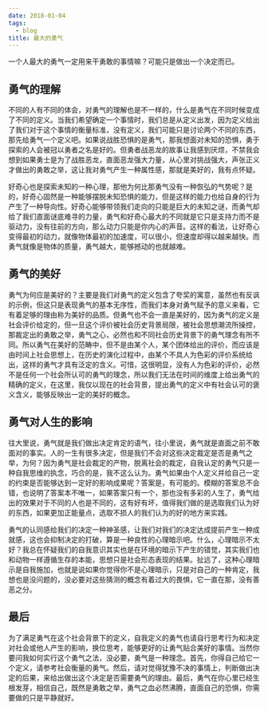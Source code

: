 ```yaml
---
date: 2018-01-04
tags:
  - blog
title: 最大的勇气
---
```


一个人最大的勇气一定用来干勇敢的事情嘛？可能只是做出一个决定而已。

<!--more-->

## 勇气的理解

不同的人有不同的体会，对勇气的理解也是不一样的，什么是勇气在不同时候变成了不同的定义。当我们希望确定一个事情时，我们总是从定义出发，因为定义给出了我们对于这个事情的衡量标准，没有定义，我们可能只是讨论两个不同的东西，那先给勇气一个定义吧。如果说战胜恐惧的是勇气，那我想面对未知的恐惧，勇于探索的人会被冠以勇者之名是好的。但勇者战恶龙的故事让我感到厌烦，不禁我会想到如果勇士是为了战胜恶龙，直面恶龙强大力量，从心里对挑战强大，声张正义才做出的勇敢之举，这让我对勇气产生一种属性感，那就是美好的，我有点怀疑。

好奇心也是探索未知的一种心理，那他为何比那勇气没有一种恢弘的气势呢？是的，好奇心固然是一种能够摆脱未知恐惧的能力，但是这样的能力也给自身的行为产生了一种导向性。好奇心能够带领我们走向的只能是巨大的未知之谜，而勇气却给了我们直面谜底难寻的力量，勇气和好奇心最大的不同就是它只是支持力而不是驱动力，没有往前的方向，那么动力只能是你内心的声音。这样的看法，让好奇心变得最初的动力，就像物体最初的加速度，可以很小，但速度却得以越来越快。而勇气就像是物体的质量，勇气越大，能够撼动的也就越难。

## 勇气的美好

勇气为何应是美好的？主要是我们对勇气的定义包含了夸奖的寓意，虽然也有反讽的示例，但这只是表现勇气的基本无序性，而我们本身对勇气赋予的意义来看，它有着足够的理由称为美好的品质。但勇气也不会一直是美好的，因为勇气的定义是社会评价给定的，但一旦这个评价被社会历史背景局限，被社会思想潮流所操控，那裁定出的勇敢之举，勇气之心，必然也和不同社会历史背景下的勇气理念有所不同。所以勇气在美好的范畴中，但不是由某个人，某个团体给出的评价，而应该是由时间上社会思想上，在历史的演化过程中，由某个不具人为色彩的评价系统给出，这样的勇气才具有泛定的含义。可惜，这很明显，没有人为色彩的评价，必然不是任何一个社会所认可的勇气的理念，所以我们无法在时间的维度上给出勇气的精确的定义，在这里，我仅以现在的社会背景，提出勇气的定义中有社会认可的褒义含义，能够反映出一定的美好的概念。

## 勇气对人生的影响

往大里说，勇气就是我们做出决定肯定的语气，往小里说，勇气就是直面之前不敢面对的事实。人的一生有很多决定，但是我们不会对这些决定裁定是否是勇气之举，为何？因为勇气是社会裁定的产物，脱离社会的裁定，自我认定的勇气只是一种自我思维的执念，巧合的是，我不这么认为。勇气如果由个人定义并给自己一定的约束是否能够达到一定好的影响成果呢？答案是，有可能的。模糊的答案总不会错，也说明了答案本不唯一，如果答案只有一个，那也没有多彩的人生了，勇气给出的效果对于不同的人也是不同的，这有好有坏，值得我们做的是选取我们认为好的东西，如果更加正能量点，选取不损人的我们认为的好的地方来实践。

勇气的认同感给我们的决定一种神圣感，让我们对我们的决定达成提前产生一种成就感，这也会抑制决定的打破，算是一种良性的心理暗示吧。什么，心理暗示不太好？我总在怀疑我们的自我意识其实也是在环境的暗示下产生的错觉，其实我们也和动物一样遵循生存的本能，思想只是社会形态表现的结果。扯远了，这种心理暗示是自我施加，也就是说如果你觉得你不是心理暗示，只是对自己的一种肯定，我想也是没问题的，没必要对这些猜测的概念有着过大的畏惧，它一直在那，没有善恶之分。

## 最后

为了满足勇气在这个社会背景下的定义，自我定义的勇气也请自行思考行为和决定对社会或他人产生的影响，换位思考，能够更好的让勇气贴合美好的事情。当然你要问我如何实行这个勇气之法，没必要，勇气是一种理念。首先，你得自己给它一个定义，请参考社会衡量的勇气。然后，请对觉得犹豫不决的事情上，判断做出决定的后果，来给出做出这个决定是否需要勇气的理由。最后，勇气在你心里已经生根发芽，相信自己，既然是勇敢之举，勇气之血必然沸腾，直面自己的恐惧，你需要做的只是平静就好。
